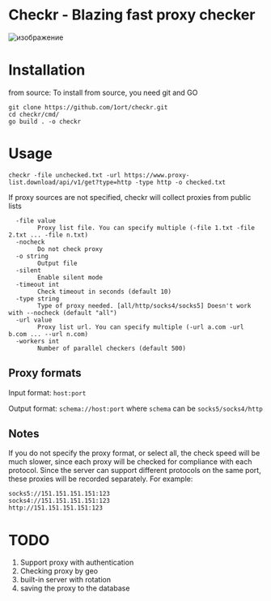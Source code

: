 # Checkr - Blazing fast proxy checker

![изображение](https://user-images.githubusercontent.com/83316072/213428651-a98dd5d9-3000-49c0-a637-d3e3b66021a4.png)

# Installation

from source:
To install from source, you need git and GO
```
git clone https://github.com/1ort/checkr.git
cd checkr/cmd/
go build . -o checkr
```

# Usage
`checkr -file unchecked.txt -url https://www.proxy-list.download/api/v1/get?type=http -type http -o checked.txt`

If proxy sources are not specified, checkr will collect proxies from public lists

```
  -file value
        Proxy list file. You can specify multiple (-file 1.txt -file 2.txt ... -file n.txt)
  -nocheck
        Do not check proxy
  -o string
        Output file
  -silent
        Enable silent mode
  -timeout int
        Check timeout in seconds (default 10)
  -type string
        Type of proxy needed. [all/http/socks4/socks5] Doesn't work with --nocheck (default "all")
  -url value
        Proxy list url. You can specify multiple (-url a.com -url b.com ... --url n.com)
  -workers int
        Number of parallel checkers (default 500)
```

## Proxy formats
Input format: `host:port`

Output format: `schema://host:port` where `schema` can be `socks5/socks4/http`

## Notes
If you do not specify the proxy format, or select all, the check speed will be much slower, since each proxy will be checked for compliance with each protocol. Since the server can support different protocols on the same port, these proxies will be recorded separately. For example:
```
socks5://151.151.151.151:123
socks4://151.151.151.151:123
http://151.151.151.151:123
```

# TODO

1) Support proxy with authentication
2) Checking proxy by geo
3) built-in server with rotation
4) saving the proxy to the database
